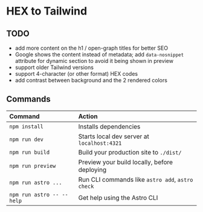 # HEX to Tailwind

## TODO

- add more content on the h1 / open-graph titles for better SEO
- Google shows the content instead of metadata; add `data-nosnippet` attribute for
  dynamic section to avoid it being shown in preview
- support older Tailwind versions
- support 4-character (or other format) HEX codes
- add contrast between background and the 2 rendered colors

## Commands

| Command                   | Action                                           |
| :------------------------ | :----------------------------------------------- |
| `npm install`             | Installs dependencies                            |
| `npm run dev`             | Starts local dev server at `localhost:4321`      |
| `npm run build`           | Build your production site to `./dist/`          |
| `npm run preview`         | Preview your build locally, before deploying     |
| `npm run astro ...`       | Run CLI commands like `astro add`, `astro check` |
| `npm run astro -- --help` | Get help using the Astro CLI                     |
